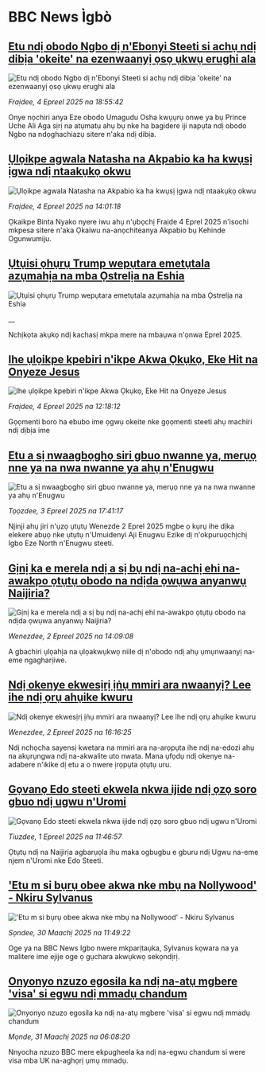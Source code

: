 # BBC News Ìgbò## [Etu ndị obodo Ngbo dị n'Ebonyi Steeti si achụ ndị dibịa 'okeite' na ezenwaanyị ọsọ ụkwụ erughi ala](https://www.bbc.com/igbo/articles/cr5d6qgjdero?at_campaign=githubrss)![Etu ndị obodo Ngbo dị n'Ebonyi Steeti si achụ ndị dibịa 'okeite' na ezenwaanyị ọsọ ụkwụ erughi ala](https://ichef.bbci.co.uk/ace/standard/240/cpsprodpb/0241/live/343f5650-1174-11f0-ac9f-c37d6fd89579.png)_Fraịdee, 4 Epreel 2025 na 18:55:42_Onye nọchiri anya Eze obodo Umagudu Osha kwụụrụ onwe ya bụ Prince Uche Ali Aga sịrị na atụmatụ ahụ bụ nke ha bagidere iji napụta ndị obodo Ngbo na ndọghachiazụ sitere n'aka ndị dibịa.## [Ụlọikpe agwala Natasha na Akpabio ka ha kwụsị ịgwa ndị ntaakụkọ okwu](https://www.bbc.com/igbo/articles/cwyj0v911pno?at_campaign=githubrss)![Ụlọikpe agwala Natasha na Akpabio ka ha kwụsị ịgwa ndị ntaakụkọ okwu](https://ichef.bbci.co.uk/ace/standard/240/cpsprodpb/3b3c/live/366ecd60-115c-11f0-ba12-8d27eb561761.png)_Fraịdee, 4 Epreel 2025 na 14:01:18_Ọkaikpe Binta Nyako nyere iwu ahụ n'ụbọchị Fraịde 4 Eprel 2025 n'isochi mkpesa sitere n'aka Ọkaiwu na-anọchiteanya Akpabio bụ Kehinde Ogunwumiju.## [Ụtụisi ọhụrụ Trump wepụtara emetụtala azụmahịa na mba Ọstrelịa na Eshia ](https://www.bbc.co.uk/igbo/live/c0qnz7jg5ndt?at_campaign=githubrss)![Ụtụisi ọhụrụ Trump wepụtara emetụtala azụmahịa na mba Ọstrelịa na Eshia ](https://ichef.bbci.co.uk/ace/standard/240/cpsprodpb/0217/live/82cafbf0-111d-11f0-ba12-8d27eb561761.jpg)__Nchịkọta akụkọ ndị kachasị mkpa mere na mbaụwa n'ọnwa Eprel 2025.## [Ihe ụlọikpe kpebiri n'ikpe Akwa Ọkụkọ, Eke Hit na Onyeze Jesus ](https://www.bbc.com/igbo/articles/cwynp7eeek5o?at_campaign=githubrss)![Ihe ụlọikpe kpebiri n'ikpe Akwa Ọkụkọ, Eke Hit na Onyeze Jesus ](https://ichef.bbci.co.uk/ace/standard/240/cpsprodpb/b0f9/live/9a0908d0-114e-11f0-ba12-8d27eb561761.jpg)_Fraịdee, 4 Epreel 2025 na 12:18:12_Gọọmenti boro ha ebubo ime ọgwụ okeite nke gọọmenti steeti ahụ machiri ndị dịbịa ime## [Etu a sị nwaagbọghọ siri gbuo nwanne ya, merụọ nne ya na nwa nwanne ya ahụ n'Enugwu](https://www.bbc.com/igbo/articles/c4g871epgz8o?at_campaign=githubrss)![Etu a sị nwaagbọghọ siri gbuo nwanne ya, merụọ nne ya na nwa nwanne ya ahụ n'Enugwu](https://ichef.bbci.co.uk/ace/standard/240/cpsprodpb/fd1d/live/21e5c3d0-112a-11f0-b234-07dc7691c360.jpg)_Tọọzdee, 3 Epreel 2025 na 17:41:17_Njinji ahụ jiri n'ụzọ ụtụtụ Wenezde 2 Eprel 2025 mgbe ọ kụrụ ihe dịka elekere abụọ nke ụtụtụ n'Umuidenyi Aji Enugwu Ezike dị n'okpuruọchịchị Igbo Eze North n'Enugwu steeti.## [Gịnị ka e merela ndị a sị bụ ndị na-achị ehi na-awakpo ọtụtụ obodo na ndịda ọwụwa anyanwụ Naijiria?](https://www.bbc.com/igbo/articles/c1jpzl5z14jo?at_campaign=githubrss)![Gịnị ka e merela ndị a sị bụ ndị na-achị ehi na-awakpo ọtụtụ obodo na ndịda ọwụwa anyanwụ Naijiria?](https://ichef.bbci.co.uk/ace/standard/240/cpsprodpb/7f08/live/0de11d40-0fcb-11f0-b234-07dc7691c360.png)_Wenezdee, 2 Epreel 2025 na 14:09:08_A gbachiri ụlọahịa na ụlọakwụkwọ niile dị n'obodo ndị ahụ ụmụnwaanyị na-eme ngagharịiwe.## [Ndị okenye ekwesịrị ịṅụ mmiri ara nwaanyị? Lee ihe ndị ọrụ ahụike kwuru](https://www.bbc.com/igbo/articles/cq67lyn1848o?at_campaign=githubrss)![Ndị okenye ekwesịrị ịṅụ mmiri ara nwaanyị? Lee ihe ndị ọrụ ahụike kwuru](https://ichef.bbci.co.uk/ace/standard/240/cpsprodpb/7a7d/live/68e63590-0fda-11f0-ba12-8d27eb561761.jpg)_Wenezdee, 2 Epreel 2025 na 16:16:25_Ndị nchọcha sayensị kwetara na mmiri ara na-arọpụta ihe ndị na-edozi ahụ na akụrụngwa ndị na-akwalite uto nwata. Mana ụfọdụ ndị okenye na-adabere n'ikike dị etu a o nwere ịrọpụta ọtụtụ uru.## [Gọvanọ Edo steeti ekwela nkwa ijide ndị ọzọ soro gbuo ndị ugwu n'Uromi ](https://www.bbc.com/igbo/articles/c70e090e4j1o?at_campaign=githubrss)![Gọvanọ Edo steeti ekwela nkwa ijide ndị ọzọ soro gbuo ndị ugwu n'Uromi ](https://ichef.bbci.co.uk/ace/standard/240/cpsprodpb/b771/live/39acf020-0ee5-11f0-ba12-8d27eb561761.jpg)_Tiuzdee, 1 Epreel 2025 na 11:46:57_Ọtụtụ ndị na Naịjirịa agbarụọla ihu maka ogbugbu e gburu ndị Ugwu na-eme njem n'Uromi nke Edo Steeti.## ['Etu m si bụrụ obee akwa nke mbụ na Nollywood' - Nkiru Sylvanus](https://www.bbc.com/igbo/articles/c807eey2ex9o?at_campaign=githubrss)!['Etu m si bụrụ obee akwa nke mbụ na Nollywood' - Nkiru Sylvanus](https://ichef.bbci.co.uk/ace/standard/240/cpsprodpb/f361/live/d887bf90-0d82-11f0-a1c5-cd0d1898b025.png)_Sọndee, 30 Maachị 2025 na 11:49:22_Oge ya na BBC News Igbo nwere mkparịtaụka, Sylvanus kọwara na ya malitere ime ejije oge ọ gụchara akwụkwọ sekọndịrị.## [Onyonyo nzuzo egosila ka ndị na-atụ mgbere 'visa' si egwu ndị mmadụ chandum](https://www.bbc.com/igbo/articles/c80y0zy912xo?at_campaign=githubrss)![Onyonyo nzuzo egosila ka ndị na-atụ mgbere 'visa' si egwu ndị mmadụ chandum](https://ichef.bbci.co.uk/ace/standard/240/cpsprodpb/bd02/live/1df51ba0-0b2a-11f0-ac9f-c37d6fd89579.jpg)_Mọnde, 31 Maachị 2025 na 06:08:20_Nnyocha nzuzo BBC mere ekpugheela ka ndị na-egwu chandum si were visa mba UK na-aghọrị ụmụ mmadụ.